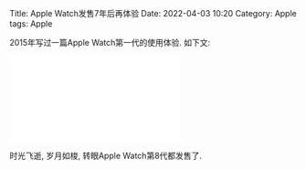 Title: Apple Watch发售7年后再体验
Date: 2022-04-03 10:20
Category: Apple
tags: Apple


2015年写过一篇Apple Watch第一代的使用体验. 如下文:

![Apple Watch三天体验](2015-04-27-10991.md)

时光飞逝, 岁月如梭, 转眼Apple Watch第8代都发售了.

